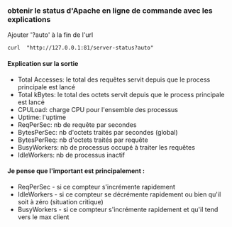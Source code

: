 ### obtenir le status d'Apache en ligne de commande avec les explications

Ajouter '?auto' à la fin de l'url

`curl  "http://127.0.0.1:81/server-status?auto"`

#### Explication sur la sortie 

* Total Accesses: le total des requêtes servit depuis que le process principale est lancé 
* Total kBytes: le total des octets servit depuis que le process principale est lancé 
* CPULoad: charge CPU pour l'ensemble des processus
* Uptime: l'uptime
* ReqPerSec: nb de requête par secondes
* BytesPerSec: nb d'octets traités par secondes (global)
* BytesPerReq: nb d'octets traités par requête 
* BusyWorkers: nb de processus occupé à traiter les requêtes 
* IdleWorkers: nb de processus inactif

#### Je pense que l'important est principalement :
* ReqPerSec - si ce compteur s'incrémente rapidement
* IdleWorkers - si ce compteur se décrémente rapidement ou bien qu'il soit à zéro (situation critique)
* BusyWorkers - si ce compteur s'incrémente rapidement et qu'il tend vers le max client 
